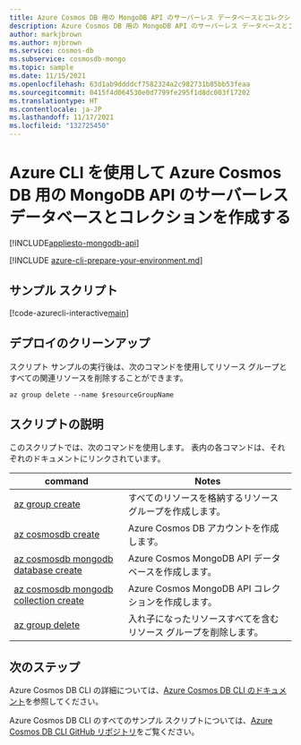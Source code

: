 ```yaml
---
title: Azure Cosmos DB 用の MongoDB API のサーバーレス データベースとコレクションを作成する
description: Azure Cosmos DB 用の MongoDB API のサーバーレス データベースとコレクションを作成する
author: markjbrown
ms.author: mjbrown
ms.service: cosmos-db
ms.subservice: cosmosdb-mongo
ms.topic: sample
ms.date: 11/15/2021
ms.openlocfilehash: 63d1ab9ddddcf7582324a2c982731b85bb53feaa
ms.sourcegitcommit: 0415f4d064530e0d7799fe295f1d8dc003f17202
ms.translationtype: HT
ms.contentlocale: ja-JP
ms.lasthandoff: 11/17/2021
ms.locfileid: "132725450"
---
```

# <a name="create-a-serverless-database-and-collection-for-mongodb-api-for-azure-cosmos-db-using-azure-cli"></a>Azure CLI を使用して Azure Cosmos DB 用の MongoDB API のサーバーレス データベースとコレクションを作成する

[!INCLUDE[appliesto-mongodb-api](../../../includes/appliesto-mongodb-api.md)]

[!INCLUDE [azure-cli-prepare-your-environment.md](../../../../../includes/azure-cli-prepare-your-environment.md)]

## <a name="sample-script"></a>サンプル スクリプト

[!code-azurecli-interactive[main](../../../../../cli_scripts/cosmosdb/mongodb/serverless.sh "Create an Azure Cosmos DB MongoDB API serverless account, database, and collection.")]

## <a name="clean-up-deployment"></a>デプロイのクリーンアップ

スクリプト サンプルの実行後は、次のコマンドを使用してリソース グループとすべての関連リソースを削除することができます。

```azurecli-interactive
az group delete --name $resourceGroupName
```

## <a name="script-explanation"></a>スクリプトの説明

このスクリプトでは、次のコマンドを使用します。 表内の各コマンドは、それぞれのドキュメントにリンクされています。

| command | Notes |
|---|---|
| [az group create](/cli/azure/group#az_group_create) | すべてのリソースを格納するリソース グループを作成します。 |
| [az cosmosdb create](/cli/azure/cosmosdb#az_cosmosdb_create) | Azure Cosmos DB アカウントを作成します。 |
| [az cosmosdb mongodb database create](/cli/azure/cosmosdb/mongodb/database#az_cosmosdb_mongodb_database_create) | Azure Cosmos MongoDB API データベースを作成します。 |
| [az cosmosdb mongodb collection create](/cli/azure/cosmosdb/mongodb/collection#az_cosmosdb_mongodb_collection_create) | Azure Cosmos MongoDB API コレクションを作成します。 |
| [az group delete](/cli/azure/resource#az_resource_delete) | 入れ子になったリソースすべてを含むリソース グループを削除します。 |

## <a name="next-steps"></a>次のステップ

Azure Cosmos DB CLI の詳細については、[Azure Cosmos DB CLI のドキュメント](/cli/azure/cosmosdb)を参照してください。

Azure Cosmos DB CLI のすべてのサンプル スクリプトについては、[Azure Cosmos DB CLI GitHub リポジトリ](https://github.com/Azure-Samples/azure-cli-samples/tree/master/cosmosdb)をご覧ください。

